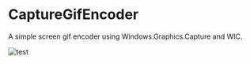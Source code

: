 # CaptureGifEncoder
A simple screen gif encoder using Windows.Graphics.Capture and WIC.

![test](https://user-images.githubusercontent.com/7089228/75962306-61e97e00-5e78-11ea-86ba-8a0d250055d0.gif)
